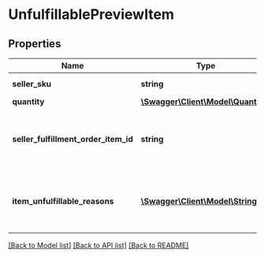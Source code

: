 # UnfulfillablePreviewItem

## Properties
Name | Type | Description | Notes
------------ | ------------- | ------------- | -------------
**seller_sku** | **string** | The seller SKU of the item. | 
**quantity** | [**\Swagger\Client\Model\Quantity**](Quantity.md) |  | 
**seller_fulfillment_order_item_id** | **string** | A fulfillment order item identifier created with a call to the getFulfillmentPreview operation. | 
**item_unfulfillable_reasons** | [**\Swagger\Client\Model\StringList**](StringList.md) | Error codes associated with the fulfillment order preview that indicate why the item is unfulfillable. | [optional] 

[[Back to Model list]](../README.md#documentation-for-models) [[Back to API list]](../README.md#documentation-for-api-endpoints) [[Back to README]](../README.md)



